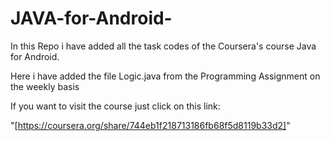 # JAVA-for-Android-
In this Repo i have added all the task codes of the Coursera's course Java for Android.

Here i have added the file Logic.java from the Programming Assignment on the weekly basis

If you want to visit the course just click on this link:

"[https://coursera.org/share/744eb1f218713186fb68f5d8119b33d2]"
